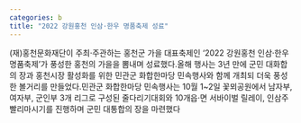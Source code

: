 ```yaml
---
categories: b
title: "2022 강원홍천 인삼·한우 명품축제 성료"
---
```

(재)홍천문화재단이 주최&middot;주관하는 홍천군 가을 대표축제인 &lsquo;2022 강원홍천 인삼&middot;한우 명품축제&rsquo;가 풍성한 홍천의 가을을 뽐내며 성료했다.올해 행사는 3년 만에 군민 대화합의 장과 홍천시장 활성화를 위한 민관군 화합한마당 민속행사와 함께 개최되 더욱 풍성한 볼거리를 만들었다.민관군 화합한마당 민속행사는 10월 1~2일 꽃뫼공원에서 남자부, 여자부, 군인부 3개 리그로 구성된 줄다리기대회와 10개읍&middot;면 서바이벌 릴레이, 인삼주 빨리마시기를 진행하며 군민 대통합의 장을 마련했다